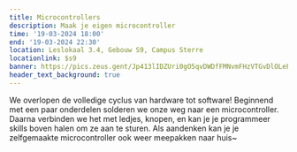 ```yaml
---
title: Microcontrollers
description: Maak je eigen microcontroller
time: '19-03-2024 18:00'
end: '19-03-2024 22:30'
location: Leslokaal 3.4, Gebouw S9, Campus Sterre
locationlink: $s9
banner: https://pics.zeus.gent/Jp413lIDZUri0gO5qvDWDfFMNvmFHzVTGvDlOLeF.jpg
header_text_background: true
---
```


We overlopen de volledige cyclus van hardware tot software!
Beginnend met een paar onderdelen solderen we onze weg naar een microcontroller.
Daarna verbinden we het met ledjes, knopen, en kan je je programmeer skills boven halen om ze aan te sturen.
Als aandenken kan je je zelfgemaakte microcontroller ook weer meepakken naar huis~
